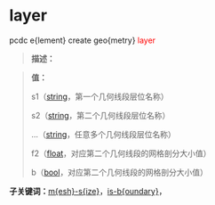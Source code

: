 # layer
pcdc e{lement} create geo{metry} <span style='color: red;'>layer</span>
> **描述：**

> 
> **值：**
> 
> s1（[string](数据类型/string/)，第一个几何线段层位名称）
> 
> s2（[string](数据类型/string/)，第二个几何线段层位名称）
> 
> ...（[string](数据类型/string/)，任意多个几何线段层位名称）
> 
> f2（[float](数据类型/float/)，对应第二个几何线段的网格剖分大小值）
> 
> b（[bool](数据类型/bool/)，对应第二个几何线段的网格剖分大小值）

**子关键词：**[m{esh}-s{ize}](e{lement}/create/geo{metry}/layer/m{esh}-s{ize}/)，[is-b{oundary}](e{lement}/create/geo{metry}/layer/is-b{oundary}/)，
